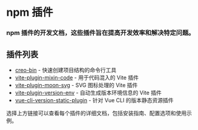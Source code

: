 # npm 插件

 ### npm 插件的开发文档，这些插件旨在提高开发效率和解决特定问题。

## 插件列表

- [creo-bin](./creo-bin/) - 快速创建项目结构的命令行工具
- [vite-plugin-mixin-code](./vite-plugin-mixin-code/) - 用于代码混入的 Vite 插件
- [vite-plugin-moon-svg](./vite-plugin-moon-svg/) - SVG 图标处理的 Vite 插件
- [vite-plugin-version-env](./vite-plugin-version-env/) - 自动生成版本环境信息的 Vite 插件
- [vue-cli-version-static-plugin](./vue-cli-version-static-plugin/) - 针对 Vue CLI 的版本静态资源插件

选择上方链接可以查看每个插件的详细文档，包括安装指南、配置选项和使用示例。 